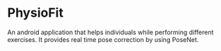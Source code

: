 # PhysioFit
An android application that helps individuals while performing different exercises. It provides real time pose correction by using PoseNet.
